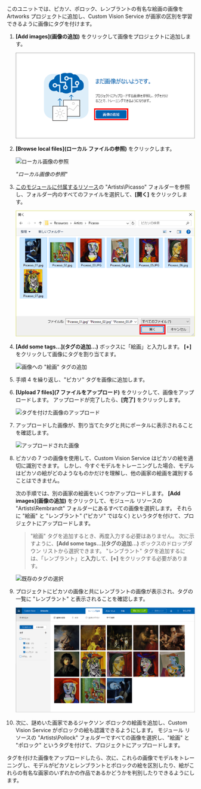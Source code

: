 このユニットでは、ピカソ、ポロック、レンブラントの有名な絵画の画像を Artworks プロジェクトに追加し、Custom Vision Service が画家の区別を学習できるように画像にタグを付けます。

1. **[Add images]\(画像の追加\)** をクリックして画像をプロジェクトに追加します。

    ![Artworks プロジェクトへの画像の追加](../media/2-portal-click-add-images.png)

1. **[Browse local files]\(ローカル ファイルの参照\)** をクリックします。

    ![ローカル画像の参照](../media/2-portal-click-browse-local-files.png)

    _"ローカル画像の参照"_

1. [このモジュールに付属するリソース](https://a4r.blob.core.windows.net/public/cvs-resources.zip)の "Artists\Picasso" フォルダーを参照し、フォルダー内のすべてのファイルを選択して、**[開く]** をクリックします。

    ![画像の選択](../media/2-fe-browse-picasso-01.png)

1. **[Add some tags...]\(タグの追加...\)** ボックスに「絵画」と入力します。 **[+]** をクリックして画像にタグを割り当てます。

    ![画像への "絵画" タグの追加](../media/2-portal-add-tags-01.png)

1. 手順 4 を繰り返し、"ピカソ" タグを画像に追加します。

1. **[Upload 7 files]\(7 ファイルをアップロード\)** をクリックして、画像をアップロードします。 アップロードが完了したら、**[完了]** をクリックします。

    ![タグを付けた画像のアップロード](../media/2-upload-picasso-images.png)

1. アップロードした画像が、割り当てたタグと共にポータルに表示されることを確認します。

    ![アップロードされた画像](../media/2-portal-tagged-01.png)

1. ピカソの 7 つの画像を使用して、Custom Vision Service はピカソの絵を適切に識別できます。 しかし、今すぐモデルをトレーニングした場合、モデルはピカソの絵がどのようなものかだけを理解し、他の画家の絵画を識別することはできません。

    次の手順では、別の画家の絵画をいくつかアップロードします。 **[Add images]\(画像の追加\)** をクリックして、モジュール リソースの "Artists\Rembrandt" フォルダーにあるすべての画像を選択します。 それらに "絵画" と "レンブラント" ("ピカソ" ではなく) というタグを付けて、プロジェクトにアップロードします。

    > "絵画" タグを追加するとき、再度入力する必要はありません。 次に示すように、**[Add some tags...]\(タグの追加...\)** ボックスのドロップダウン リストから選択できます。 "レンブラント" タグを追加するには、「レンブラント」と**入力**して、**[+]** をクリックする必要があります。

    ![既存のタグの選択](../media/2-select-painting-tag.png)

1. プロジェクトにピカソの画像と共にレンブラントの画像が表示され、タグの一覧に "レンブラント" と表示されることを確認します。

    ![ピカソとレンブラントの画像](../media/2-portal-tagged-02.png)

1. 次に、謎めいた画家であるジャクソン ポロックの絵画を追加し、Custom Vision Service がポロックの絵も認識できるようにします。 モジュール リソースの "Artists\Pollock" フォルダーですべての画像を選択し、"絵画" と "ポロック" というタグを付けて、プロジェクトにアップロードします。

タグを付けた画像をアップロードしたら、次に、これらの画像でモデルをトレーニングし、モデルがピカソとレンブラントとポロックの絵を区別したり、絵がこれらの有名な画家のいずれかの作品であるかどうかを判別したりできるようにします。
